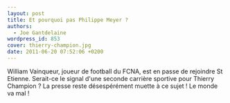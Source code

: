 ```yaml
---
layout: post
title: Et pourquoi pas Philippe Meyer ?
authors:
  - Joe Gantdelaine
wordpress_id: 853
cover: thierry-champion.jpg
date: 2011-06-20 07:52:06 +0200
---
```


William Vainqueur, joueur de football du FCNA, est en passe de rejoindre St
Etienne. Serait-ce le signal d'une seconde carrière sportive pour Thierry
Champion ? La presse reste désespérément muette à ce sujet ! Le monde va mal !
